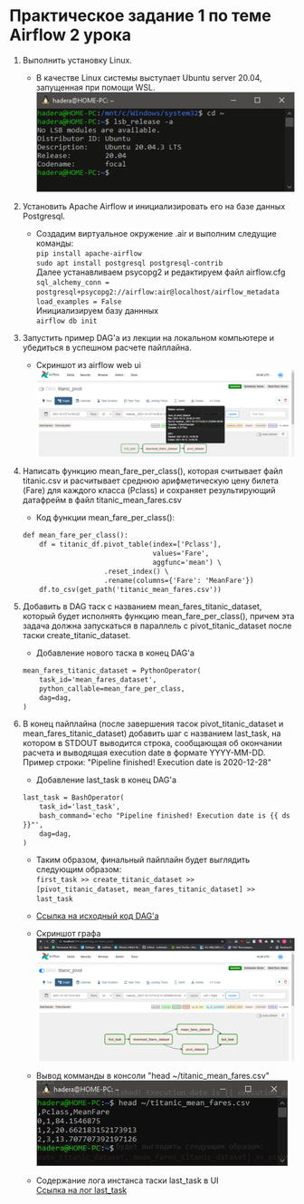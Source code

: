 # Практическое задание 1 по теме Airflow 2 урока

1. Выполнить установку Linux.

    * В качестве Linux системы выступает Ubuntu server 20.04, запущенная при помощи WSL.  
    ![sample text](img/hw_1/linux.PNG)  

1. Установить Apache Airflow и инициализировать его на базе данных Postgresql.

    * Создадим виртуальное окружение .air и выполним следущие команды:  
    `pip install apache-airflow`  
    `sudo apt install postgresql postgresql-contrib`  
    Далее устанавливаем psycopg2 и редактируем файл airflow.cfg  
    `sql_alchemy_conn = postgresql+psycopg2://airflow:air@localhost/airflow_metadata`  
    `load_examples = False`  
    Инициализируем базу даннных  
    `airflow db init`  

1. Запустить пример DAG'а из лекции на локальном компьютере и убедиться в успешном расчете пайплайна.

    * Скриншот из airflow web ui  
    ![sample text](img/hw_1/test_dag.PNG) 

1. Написать функцию mean_fare_per_class(), которая считывает файл titanic.csv и расчитывает среднюю арифметическую цену билета (Fare) для каждого класса (Pclass) и сохраняет результирующий датафрейм в файл titanic_mean_fares.csv

    * Код функции mean_fare_per_class():  
    ```
    def mean_fare_per_class():
        df = titanic_df.pivot_table(index=['Pclass'],
                                    values='Fare',
                                    aggfunc='mean') \
                        .reset_index() \
                        .rename(columns={'Fare': 'MeanFare'})
        df.to_csv(get_path('titanic_mean_fares.csv'))
    ```

1. Добавить в DAG таск с названием mean_fares_titanic_dataset, который будет исполнять функцию mean_fare_per_class(), причем эта задача должна запускаться в параллель с pivot_titanic_dataset после таски create_titanic_dataset.

    * Добавление нового таска в конец DAG'a  
    ```
    mean_fares_titanic_dataset = PythonOperator(
        task_id='mean_fares_dataset',
        python_callable=mean_fare_per_class,
        dag=dag,
    )
    ```

1. В конец пайплайна (после завершения тасок pivot_titanic_dataset и mean_fares_titanic_dataset) добавить шаг с названием last_task, на котором в STDOUT выводится строка, сообщающая об окончании расчета и выводящая execution date в формате YYYY-MM-DD. Пример строки: "Pipeline finished! Execution date is 2020-12-28"

    * Добавление last_task в конец DAG'a  
    ```
    last_task = BashOperator(
        task_id='last_task',
        bash_command='echo "Pipeline finished! Execution date is {{ ds }}"',
        dag=dag,
    )
    ```

    * Таким образом, финальный пайплайн будет выглядить следующим образом:  
    `first_task >> create_titanic_dataset >>  [pivot_titanic_dataset, mean_fares_titanic_dataset] >> last_task`  

    * [Ссылка на исходный код DAG'a](https://github.com/techhadera/dwh-reboot/blob/master/airflow/dags/dag_1.py)  

    * Скриншот графа  
    ![sample text](img/hw_1/graph.PNG)  

    * Вывод комманды в консоли "head ~/titanic_mean_fares.csv"  
    ![sample text](img/hw_1/head.PNG)  

    * Cодержание лога инстанса таски last_task в UI  
    [Ссылка на лог last_task](https://github.com/techhadera/dwh-reboot/blob/master/airflow/logs/hw_1/last_task.log)
